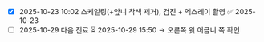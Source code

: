 - [x] 2025-10-23 10:02 스케일링(+앞니 착색 제거), 검진 + 엑스레이 촬영 ✅ 2025-10-23
- [ ] 2025-10-29 다음 진료 ⏳ 2025-10-29 15:50 → 오른쪽 윗 어금니 쪽 확인